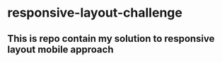 # responsive-layout-challenge

## This is repo contain my solution to responsive layout mobile approach
